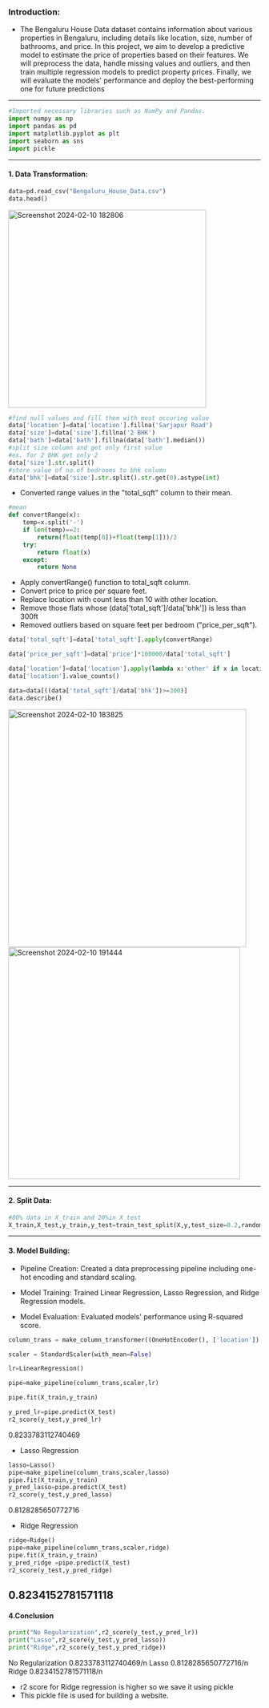 ### Introduction:
 
- The Bengaluru House Data dataset contains information about various properties in Bengaluru, including details like location, size, number of bathrooms, and price. In this project, we aim to develop a predictive model to estimate the price of properties based on their features. We will preprocess the data, handle missing values and outliers, and then train multiple regression models to predict property prices. Finally, we will evaluate the models' performance and deploy the best-performing one for future predictions
---

```python
#Imported necessary libraries such as NumPy and Pandas.
import numpy as np
import pandas as pd
import matplotlib.pyplot as plt
import seaborn as sns
import pickle
```
---
#### 1. Data Transformation:
```python
data=pd.read_csv("Bengaluru_House_Data.csv")
data.head()
```
<img width="395" alt="Screenshot 2024-02-10 182806" src="https://github.com/Pratiksha022002/HousePricePredictor/assets/99002937/6532dd85-1028-48c5-a9aa-6804b7cab73a">


```python
#find null values and fill them with most occuring value
data['location']=data['location'].fillna('Sarjapur Road')
data['size']=data['size'].fillna('2 BHK')
data['bath']=data['bath'].fillna(data['bath'].median())
#split size column and get only first value
#ex. for 2 BHK get only 2
data['size'].str.split()
#store value of no.of bedrooms to bhk column
data['bhk']=data['size'].str.split().str.get(0).astype(int)
```

- Converted range values in the "total_sqft" column to their mean.
```python
#mean
def convertRange(x):
    temp=x.split('-')
    if len(temp)==2:
        return(float(temp[0])+float(temp[1]))/2
    try:
        return float(x)
    except:
        return None
```

- Apply convertRange() function to total_sqft column.
- Convert price to price per square feet.
- Replace location with count less than 10 with other location.
- Remove those flats whose (data['total_sqft']/data['bhk']) is less than 300ft
- Removed outliers based on square feet per bedroom ("price_per_sqft").
```python
data['total_sqft']=data['total_sqft'].apply(convertRange)

data['price_per_sqft']=data['price']*100000/data['total_sqft']

data['location']=data['location'].apply(lambda x:'other' if x in location_count_less_10 else x)
data['location'].value_counts()

data=data[((data['total_sqft']/data['bhk'])>=300)]
data.describe()
```
<img width="475" alt="Screenshot 2024-02-10 183825" src="https://github.com/Pratiksha022002/HousePricePredictor/assets/99002937/591a5ac3-8468-4e0a-8784-4a6f72475531">
<img width="463" alt="Screenshot 2024-02-10 191444" src="https://github.com/Pratiksha022002/HousePricePredictor/assets/99002937/4a4ea2c1-6773-4546-ac3d-5c8f563d7ba7">

---
#### 2. Split Data:
```python
#80% data in X_train and 20%in X_test
X_train,X_test,y_train,y_test=train_test_split(X,y,test_size=0.2,random_state=0)
```
---
#### 3. Model Building:

* Pipeline Creation:
Created a data preprocessing pipeline including one-hot encoding and standard scaling.

* Model Training:
Trained Linear Regression, Lasso Regression, and Ridge Regression models.

* Model Evaluation:
Evaluated models' performance using R-squared score.
```python
column_trans = make_column_transformer((OneHotEncoder(), ['location']), remainder='passthrough')

scaler = StandardScaler(with_mean=False)

lr=LinearRegression()

pipe=make_pipeline(column_trans,scaler,lr)

pipe.fit(X_train,y_train)
```

```python
y_pred_lr=pipe.predict(X_test)
r2_score(y_test,y_pred_lr)
```
0.8233783112740469
- Lasso Regression
```python
lasso=Lasso()
pipe=make_pipeline(column_trans,scaler,lasso)
pipe.fit(X_train,y_train)
y_pred_lasso=pipe.predict(X_test)
r2_score(y_test,y_pred_lasso)
```
0.8128285650772716
- Ridge Regression
```python
ridge=Ridge()
pipe=make_pipeline(column_trans,scaler,ridge)
pipe.fit(X_train,y_train)
y_pred_ridge =pipe.predict(X_test)
r2_score(y_test,y_pred_ridge)
```
0.8234152781571118
----
#### 4.Conclusion
```python
print("No Regularization",r2_score(y_test,y_pred_lr))
print("Lasso",r2_score(y_test,y_pred_lasso))
print("Ridge",r2_score(y_test,y_pred_ridge))
```
No Regularization 0.8233783112740469/n
Lasso 0.8128285650772716/n
Ridge 0.8234152781571118/n
- r2 score for Ridge regression is higher so we save it using pickle
- This pickle file is used for building a website.
